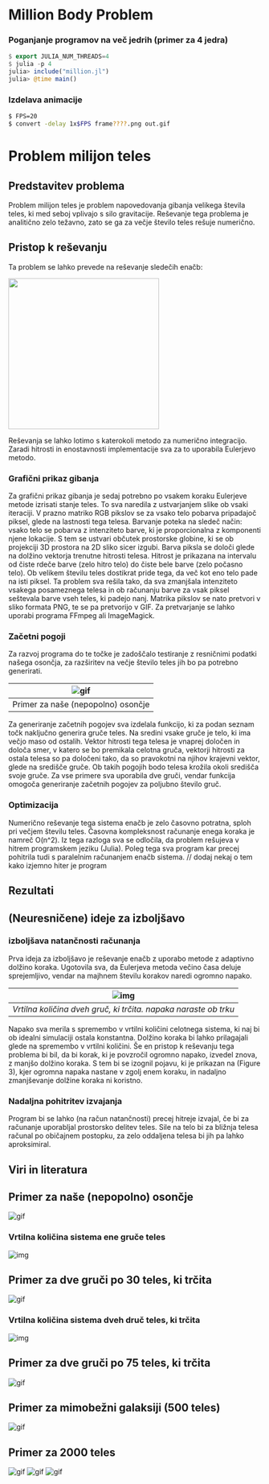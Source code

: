 # Million Body Problem

### Poganjanje programov na več jedrih (primer za 4 jedra)
```julia
$ export JULIA_NUM_THREADS=4
$ julia -p 4
julia> include("million.jl")
julia> @time main()
```
### Izdelava animacije
```bash
$ FPS=20
$ convert -delay 1x$FPS frame????.png out.gif
```

# Problem milijon teles

## Predstavitev problema
Problem milijon teles je problem napovedovanja gibanja velikega števila teles, 
ki med seboj vplivajo s silo gravitacije. Reševanje tega problema je analitično
zelo težavno, zato se ga za večje število teles rešuje numerično.

## Pristop k reševanju
Ta problem se lahko prevede na reševanje sledečih enačb:

<img src="img/enacba.PNG" width="300"> 

Reševanja se lahko lotimo s katerokoli metodo za numerično integracijo.
Zaradi hitrosti in enostavnosti implementacije sva za to uporabila 
Eulerjevo metodo. 

### Grafični prikaz gibanja
Za grafični prikaz gibanja je sedaj potrebno po vsakem koraku Eulerjeve
metode izrisati stanje teles. To sva naredila z ustvarjanjem slike ob
vsaki iteraciji. V prazno matriko RGB pikslov se za vsako telo pobarva 
pripadajoč piksel, glede na lastnosti tega telesa. 
Barvanje poteka na sledeč način: vsako telo se pobarva z intenziteto barve, 
ki je proporcionalna z komponenti njene lokacije. S tem se ustvari občutek
prostorske globine, ki se ob projekciji 3D prostora na 2D sliko sicer izgubi. 
Barva piksla se določi glede na dolžino vektorja trenutne hitrosti telesa. 
Hitrost je prikazana na intervalu od čiste rdeče barve (zelo hitro telo) do
čiste bele barve (zelo počasno telo). Ob velikem številu teles dostikrat pride
tega, da več kot eno telo pade na isti piksel. Ta problem sva rešila tako, da 
sva zmanjšala intenziteto vsakega posameznega telesa in ob računanju barve za 
vsak piksel seštevala barve vseh teles, ki padejo nanj. Matrika pikslov se 
nato pretvori v sliko formata PNG, te se pa pretvorijo v GIF. 
Za pretvarjanje se lahko uporabi programa FFmpeg ali ImageMagick. 

###  Začetni pogoji
Za razvoj programa do te točke je zadoščalo testiranje z resničnimi podatki 
našega osončja, za razširitev na večje število teles jih bo pa potrebno generirati.  

| ![gif](img/osoncje.gif) |
|:--:| 
| Primer za naše (nepopolno) osončje |

Za generiranje začetnih pogojev sva izdelala funkcijo, ki za podan seznam točk 
naključno generira gruče teles. Na sredini vsake gruče je telo, ki ima večjo maso 
od ostalih. Vektor hitrosti tega telesa je vnaprej določen in določa smer, 
v katero se bo premikala celotna gruča, vektorji hitrosti za ostala telesa so pa
določeni tako, da so pravokotni na njihov krajevni vektor, glede na središče gruče. 
Ob takih pogojih bodo telesa krožila okoli središča svoje gruče. Za vse primere 
sva uporabila dve gruči, vendar funkcija omogoča generiranje začetnih pogojev za 
poljubno število gruč. 

###  Optimizacija 
Numerično reševanje tega sistema enačb je zelo časovno potratna, sploh pri 
večjem številu teles. Časovna kompleksnost računanje enega koraka je namreč O(n^2). 
Iz tega razloga sva se odločila, da problem rešujeva v hitrem programskem jeziku (Julia).
Poleg tega sva program kar precej pohitrila tudi s paralelnim računanjem enačb sistema. 
	// dodaj nekaj o tem kako izjemno hiter je program
	
	

## Rezultati


## (Neuresničene) ideje za izboljšavo

###  izboljšava natančnosti računanja
Prva ideja za izboljšavo je reševanje enačb z uporabo metode z adaptivno dolžino koraka.
Ugotovila sva, da Eulerjeva metoda večino časa deluje sprejemljivo, vendar na majhnem številu 
korakov naredi ogromno napako. 

|![img](img/momentum-two-clusters.png)|
|:--:| 
| *Vrtilna količina dveh gruč, ki trčita. napaka naraste ob trku*| 

Napako sva merila s spremembo v vrtilni količini celotnega sistema,
ki naj bi ob idealni simulaciji ostala konstantna. Dolžino koraka bi lahko prilagajali glede na 
spremembo v vrtilni količini. 
Še en pristop k reševanju tega problema bi bil, da bi korak, ki je povzročil ogromno napako, 
izvedel znova, z manjšo dolžino koraka. S tem bi se izognil pojavu, ki je prikazan na (Figure 3), 
kjer ogromna napaka nastane v zgolj enem koraku, in nadaljno zmanjševanje dolžine koraka ni koristno. 

### Nadaljna pohitritev izvajanja
Program bi se lahko (na račun natančnosti) precej hitreje izvajal, če bi za računanje uporabljal
prostorsko delitev teles. Sile na telo bi za bližnja telesa računal po običajnem postopku, za 
zelo oddaljena telesa bi jih pa lahko aproksimiral. 

## Viri in literatura











## Primer za naše (nepopolno) osončje
![gif](img/osoncje.gif)

### Vrtilna količina sistema ene gruče teles
![img](img/momentum-single-cluster.png)


## Primer za dve gruči po 30 teles, ki trčita
![gif](img/60teles.gif)


### Vrtilna količina sistema dveh druč teles, ki trčita
![img](img/momentum-two-clusters.png)

## Primer za dve gruči po 75 teles, ki trčita
![gif](img/150teles.gif)

## Primer za mimobežni galaksiji (500 teles)
![gif](img/mimobezni.gif)


## Primer za 2000 teles
![gif](img/pobarvani_big_slow.gif)
![gif](img/pobarvani2000.gif)
![gif](img/mimobezni2000.gif)
